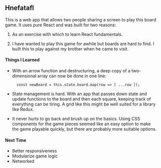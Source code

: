 ## Hnefatafl

This is a web app that allows two people sharing a screen to play this board game. It uses pure React and was built for two reasons:

1. As an exercise with which to learn React fundamentals. 

2. I have wanted to play this game for awhile but boards are hard to find. I built this to play against my brother when he came to visit. 

#### Things I Learned

* With an arrow function and destructuring, a deep copy of a two-dimensional array can now be done in one line:

        const newBoard = this.state.board.map(row => [ ...row ]);

* State management is hard. With an app that passes down state and update functions to the board and then each square, keeping track of everything can be tiring. A grid like this might be well suited for a library like Redux.

* It never hurts to go back and brush up on the basics. Using CSS components for the game pieces seemed like an easy option to make the game playable quickly, but there are probably more suitable options.

#### Next Time

* Better responsiveness
* Modularize game logic
* Networked